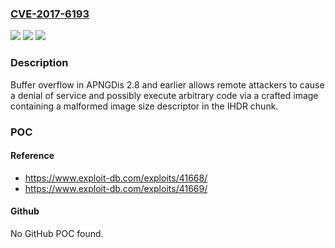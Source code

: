 ### [CVE-2017-6193](https://cve.mitre.org/cgi-bin/cvename.cgi?name=CVE-2017-6193)
![](https://img.shields.io/static/v1?label=Product&message=n%2Fa&color=blue)
![](https://img.shields.io/static/v1?label=Version&message=n%2Fa&color=blue)
![](https://img.shields.io/static/v1?label=Vulnerability&message=n%2Fa&color=brighgreen)

### Description

Buffer overflow in APNGDis 2.8 and earlier allows remote attackers to cause a denial of service and possibly execute arbitrary code via a crafted image containing a malformed image size descriptor in the IHDR chunk.

### POC

#### Reference
- https://www.exploit-db.com/exploits/41668/
- https://www.exploit-db.com/exploits/41669/

#### Github
No GitHub POC found.

